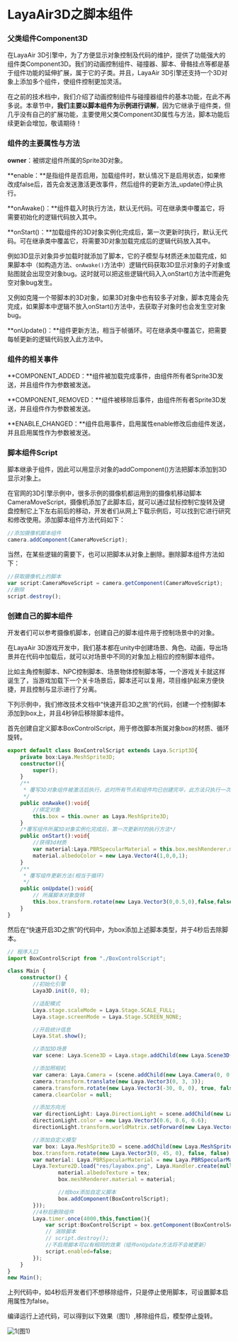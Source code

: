 # LayaAir3D之脚本组件

### 父类组件Component3D

在LayaAir 3D引擎中，为了方便显示对象控制及代码的维护，提供了功能强大的组件类Component3D。我们的动画控制组件、碰撞器、脚本、骨骼挂点等都是基于组件功能的延伸扩展，属于它的子类。并且，LayaAir 3D引擎还支持一个3D对象上添加多个组件，使组件控制更加灵活。

在之前的技术档中，我们介绍了动画控制组件与碰撞器组件的基本功能，在此不再多说。本章节中，**我们主要以脚本组件为示例进行讲解**，因为它继承于组件类，但几乎没有自己的扩展功能，主要使用父类Component3D属性与方法，脚本功能后续更新会增加，敬请期待！



### 组件的主要属性与方法

**owner**：被绑定组件所属的Sprite3D对象。

**enable：**是指组件是否启用，加载组件时，默认情况下是启用状态，如果修改成false后，首先会发送激活更改事件，然后组件的更新方法_update()停止执行。

**onAwake()：**组件载入时执行方法，默认无代码。可在继承类中覆盖它，将需要初始化的逻辑代码放入其中。

**onStart()：**加载组件的3D对象实例化完成后，第一次更新时执行，默认无代码。可在继承类中覆盖它，将需要3D对象加载完成后的逻辑代码放入其中。

例如3D显示对象异步加载时就添加了脚本，它的子模型与材质还未加载完成，如果脚本中（如构造方法、`onAwake()`方法中）逻辑代码获取3D显示对象的子对象或贴图就会出现空对象bug。这时就可以把这些逻辑代码入入onStart()方法中而避免空对象bug发生。

又例如克隆一个带脚本的3D对象，如果3D对象中也有较多子对象，脚本克隆会先完成，如果脚本中逻辑不放入onStart()方法中，去获取子对象时也会发生空对象bug。

**onUpdate()：**组件更新方法，相当于帧循环。可在继承类中覆盖它，把需要每帧更新的逻辑代码放入此方法中。



### 组件的相关事件

**COMPONENT_ADDED：**组件被加载完成事件，由组件所有者Sprite3D发送，并且组件作为参数被发送。

**COMPONENT_REMOVED：**组件被移除后事件，由组件所有者Sprite3D发送，并且组件作为参数被发送。

**ENABLE_CHANGED：**组件启用事件，启用属性enable修改后由组件发送，并且启用属性作为参数被发送。



### 脚本组件Script

脚本继承于组件，因此可以用显示对象的addComponent()方法把脚本添加到3D显示对象上。

在官网的3D引擎示例中，很多示例的摄像机都运用到的摄像机移动脚本CameraMoveScript，摄像机添加了此脚本后，就可以通过鼠标控制它旋转及键盘控制它上下左右前后的移动，开发者们从网上下载示例后，可以找到它进行研究和修改使用。添加脚本组件方法代码如下：

```typescript
//添加摄像机脚本组件
camera.addComponent(CameraMoveScript);
```

当然，在某些逻辑的需要下，也可以把脚本从对象上删除。删除脚本组件方法如下：

```typescript
//获取摄像机上的脚本
var script:CameraMoveScript = camera.getComponent(CameraMoveScript);
//删除
script.destroy();
```



### 创建自己的脚本组件

开发者们可以参考摄像机脚本，创建自己的脚本组件用于控制场景中的对象。

在LayaAir 3D游戏开发中，我们基本都在unity中创建场景、角色、动画，导出场景并在代码中加载后，就可以对场景中不同的对象加上相应的控制脚本组件。

比如主角控制脚本、NPC控制脚本、场景物体控制脚本等，一个游戏关卡就这样诞生了，当游戏加载下一个关卡场景后，脚本还可以复用，项目维护起来方便快捷，并且控制与显示进行了分离。

下列示例中，我们修改技术文档中“快速开启3D之旅”的代码，创建一个控制脚本添加到box上，并且4秒钟后移除脚本组件。

首先创建自定义脚本BoxControlScript，用于修改脚本所属对象box的材质、循环旋转。

```typescript
export default class BoxControlScript extends Laya.Script3D{
    private box:Laya.MeshSprite3D;
    constructor(){
        super();
    }
    /**
	 * 覆写3D对象组件被激活后执行，此时所有节点和组件均已创建完毕，此方法只执行一次
	 */
    public onAwake():void{
        //绑定对象
        this.box = this.owner as Laya.MeshSprite3D;
    }
    /*覆写组件所属3D对象实例化完成后，第一次更新时的执行方法*/
    public onStart():void{
        //获得3d材质
        var material:Laya.PBRSpecularMaterial = this.box.meshRenderer.material as Laya.PBRSpecularMaterial;
        material.albedoColor = new Laya.Vector4(1,0,0,1);
    }
    /**
     * 覆写组件更新方法(相当于循环)
     */
    public onUpdate():void{
        // 所属脚本对象旋转
        this.box.transform.rotate(new Laya.Vector3(0,0.5,0),false,false);
    }
}
```

然后在“快速开启3D之旅”的代码中，为box添加上述脚本类型，并于4秒后去除脚本。

```typescript
// 程序入口
import BoxControlScript from "./BoxControlScript";

class Main {
    constructor() {
        //初始化引擎
        Laya3D.init(0, 0);

        //适配模式
        Laya.stage.scaleMode = Laya.Stage.SCALE_FULL;
        Laya.stage.screenMode = Laya.Stage.SCREEN_NONE;

        //开启统计信息
        Laya.Stat.show();

        //添加3D场景
        var scene: Laya.Scene3D = Laya.stage.addChild(new Laya.Scene3D()) as Laya.Scene3D;

        //添加照相机
        var camera: Laya.Camera = (scene.addChild(new Laya.Camera(0, 0.1, 100))) as Laya.Camera;
        camera.transform.translate(new Laya.Vector3(0, 3, 3));
        camera.transform.rotate(new Laya.Vector3(-30, 0, 0), true, false);
        camera.clearColor = null;

        //添加方向光
        var directionLight: Laya.DirectionLight = scene.addChild(new Laya.DirectionLight()) as Laya.DirectionLight;
        directionLight.color = new Laya.Vector3(0.6, 0.6, 0.6);
        directionLight.transform.worldMatrix.setForward(new Laya.Vector3(1, -1, 0));

        //添加自定义模型
        var box: Laya.MeshSprite3D = scene.addChild(new Laya.MeshSprite3D(new Laya.BoxMesh(1, 1, 1))) as Laya.MeshSprite3D;
        box.transform.rotate(new Laya.Vector3(0, 45, 0), false, false);
        var material: Laya.PBRSpecularMaterial = new Laya.PBRSpecularMaterial();
		Laya.Texture2D.load("res/layabox.png", Laya.Handler.create(null, function(tex:Laya.Texture2D) {
                material.albedoTexture = tex;
                box.meshRenderer.material = material;

                //给box添加自定义脚本
                box.addComponent(BoxControlScript);
        }));
        //4秒后删除组件
        Laya.timer.once(4000,this,function(){
            var script:BoxControlScript = box.getComponent(BoxControlScript);
            // 消除脚本
            // script.destroy();
            //不启用脚本可以有相同的效果（组件onUpdate方法将不会被更新）
            script.enabled=false;
        });
    }
}
new Main();
```

上列代码中，如4秒后开发者们不想移除组件，只是停止使用脚本，可设置脚本启用属性为false。

编译运行上述代码，可以得到以下效果（图1）,移除组件后，模型停止旋转。

![1](img/1.gif)(图1)</br>

